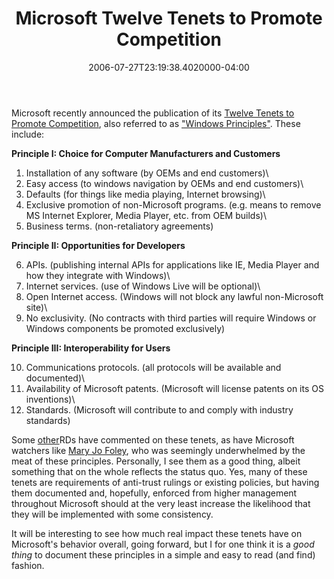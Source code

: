 ﻿---
title: Microsoft Twelve Tenets to Promote Competition
date: "2006-07-27T23:19:38.4020000-04:00"
description: Microsoft recently announced the publication of its [Twelve Tenets
featuredImage: img/20041-featured.png
---

Microsoft recently announced the publication of its [Twelve Tenets to Promote Competition](http://aspadvice.com/blogs/pressreleases/archive/2006/07/28/20030.aspx), also referred to as ["Windows Principles"](http://www.microsoft.com/presspass/newsroom/winxp/windowsprinciples.mspx). These include:

**Principle I: Choice for Computer Manufacturers and Customers**

1. Installation of any software (by OEMs and end customers)\
2. Easy access (to windows navigation by OEMs and end customers)\
3. Defaults (for things like media playing, Internet browsing)\
4. Exclusive promotion of non-Microsoft programs. (e.g. means to remove MS Internet Explorer, Media Player, etc. from OEM builds)\
5. Business terms. (non-retaliatory agreements)

**Principle II: Opportunities for Developers**

6. APIs. (publishing internal APIs for applications like IE, Media Player and how they integrate with Windows)\
7. Internet services. (use of Windows Live will be optional)\
8. Open Internet access. (Windows will not block any lawful non-Microsoft site)\
9. No exclusivity. (No contracts with third parties will require Windows or Windows components be promoted exclusively)

**Principle III: Interoperability for Users**

10. Communications protocols. (all protocols will be available and documented)\
11. Availability of Microsoft patents. (Microsoft will license patents on its OS inventions)\
12. Standards. (Microsoft will contribute to and comply with industry standards)

Some [other](http://dotnet-expertise.com/cs/blogs/guy_barrette/archive/2006/07/21/311.aspx)RDs have commented on these tenets, as have Microsoft watchers like [Mary Jo Foley](http://www.microsoft-watch.com/article2/0,2180,1991877,00.asp), who was seemingly underwhelmed by the meat of these principles. Personally, I see them as a good thing, albeit something that on the whole reflects the status quo. Yes, many of these tenets are requirements of anti-trust rulings or existing policies, but having them documented and, hopefully, enforced from higher management throughout Microsoft should at the very least increase the likelihood that they will be implemented with some consistency.

It will be interesting to see how much real impact these tenets have on Microsoft's behavior overall, going forward, but I for one think it is a *good thing* to document these principles in a simple and easy to read (and find) fashion.

